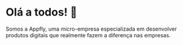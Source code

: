 # Olá a todos! 👋

Somos a Appfly, uma micro-empresa especializada em desenvolver produtos digitais que realmente fazem a diferença nas empresas.

